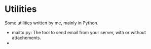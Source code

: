# Utilities

Some utilities written by me, mainly in Python.
- mailto.py: The tool to send email from your server, with or without attachements.
- 
